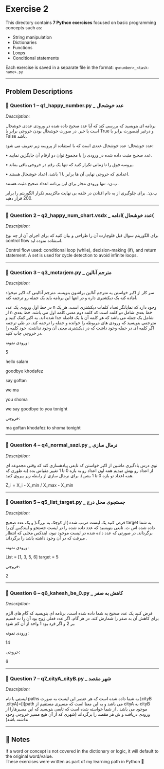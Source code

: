 # Exercise 2

This directory contains **7 Python exercises** focused on basic programming concepts such as:
- String manipulation
- Dictionaries
- Functions
- Loops
- Conditional statements

Each exercise is saved in a separate file in the format: `q<number>_<task-name>.py`

---

## Problem Descriptions

### 🔹 Question 1 – q1_happy_number.py _ عدد خوشحال
*Description:*  

برنامه ای بنویسید که بررسی کند که آیا عدد صحیح داده شده در ورودی عددی خوشحال است یا خیر. در صورت خوشحال بودن خروجی برابر با True و درغیر اینصورت برابر با False باشد.

عدد خوشحال: عدد خوشحال عددی است که با استفاده از پروسه زیر تعریف می شود:

• عدد صحیح مثبت داده شده در ورودی را با مجموع توان دو ارقام آن جایگزین نمایید.

• پروسه فوق را تا زمانی تکرار کنید که تنها یک رقم در خروجی باقی بماند.

• اعدادی که خروجی نهایی آن ها برابر با 1 باشد، اعداد خوشحال هستند.

پ.ن:. تنها ورودی مجاز برای این برنامه اعداد صحیح مثبت هستند.

پ.ن:. برای جلوگیری از به دام افتادن در حلقه بی نهایت ماکزیمم تکرار الگوریتم را برابر 200 قرار دهید. 

---

### 🔹 Question 2 – q2_happy_num_chart.vsdx _ عدد خوشحال )ادامه(
*Description:*  

برای الگوریتم سوال قبل فلوچارت آن را طراحی و بیان کنید که برای اجرای آن از چه نوع control flow استفاده نموده اید.

Control flow used: conditional loop (while), decision-making (if), and return statement. A set is used for cycle detection to avoid infinite loops.

---

### 🔹 Question 3 – q3_motarjem.py _ مترجم آنالین
*Description:*  

سر کار از اکبر خواستن یه مترجم آنالین براشون بنویسه. مترجم آنالینی که اکبر میخواد آماده کنه یک دیکشنری داره و در انتها این برنامه باید یک جمله رو ترجمه کنه.

در خط اول ورودی یک عدد n وجود دارد که نمایانگر تعداد کلمات دیکشنری است. هر یک از n خط بعدی شامل دو کلمه است که کلمه دوم معنی کلمه اول می باشد. خط بعدی شامل یک جمله می باشد که هر کلمه آن با یک فاصله جدا شده اند. به اکبر کمک کنید و مترجمی بنویسید که ورودی های مربوطه را خوانده و جمله را ترجمه کند. در طی ترجمه اگر کلمه ای در جمله وجود داشت که در دیکشنری معنی آن وجود نداشت، خود کلمه را در خروجی چاپ کنید. 

ورودی نمونه:

5

hello salam

goodbye khodafez

say goftan

we ma

you shoma

we say goodbye to you tonight

خروجی:

ma goftan khodafez to shoma tonight

---

### 🔹 Question 4 – q4_normal_sazi.py _ نرمال سازی
*Description:*  

توی درس یادگیری ماشین از اکبر خواستن که تابعی پیادهسازی کنه که وقتی مجموعه ای از اعداد رو بهش میدیم همه اون اعداد رو به بازه 0 تا 1 تغییر مقیاس بده (به طوری که همه اعداد تو بازه 0 تا 1 بشن). برای نرمال سازی از رابطه زیر پیروی کنید.

Z_i = X_i - X_min / X_max - X_min

---

### 🔹 Question 5 – q5_list_target.py _  جستجوی محل درج 
*Description:*  

فرض کنید یک لیست مرتب شده )از کوچک به بزرگ( و یک عدد صحیح target به شما داده شده اس ت. تابعی بنویسید که عدد داده شده را در لیست جستجو و ایندکس آن را برگرداند. در صورتی که عدد داده شده در لیست موجود نبود، ایندکس محلی که انتظار میرفت که در آن وجود داشته باشد را برگرداند .

ورودی نمونه:

List = [1, 3, 5, 6] target = 5

خروجی:

2

---

### 🔹 Question 6 – q6_kahesh_be_0.py _ کاهش به صفر
*Description:*  

فرض کنید یک عدد صحیح به شما داده شده است، برنامه ای بنویسید که گام های الزم برای کاهش آن به صفر را شمارش کند. در هر گام، اگر عدد فعلی زوج بود آن را ت قسیم بر 2 و اگر فرد بود 1 واحد از آن کم شود.

ورودی نمونه:

14

خروجی:

6

---

### 🔹 Question 7 – q7_cityA_cityB.py _ شهر مقصد
*Description:*  

لیستی با نام paths به شما داده شده است که هر عنصر این لیست به صورت [cityB ,cityA]=[i[path می باشد و به این معنا است که مسیری مستقیم از cityA به cityB موجود می باشد . از شما خواسته شده است که تابعی بنویسید که این مسیرهارا از ورودی دریافت و ش هر مقصد را برگرداند (شهری که از آن هیچ مسیر خروجی وجود نداشته باشد)

---

## 📝 Notes
If a word or concept is not covered in the dictionary or logic, it will default to the original word/value.  
These exercises were written as part of my learning path in Python 🚀
